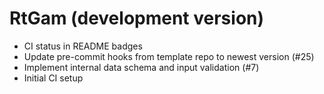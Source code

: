 # RtGam (development version)

* CI status in README badges
* Update pre-commit hooks from template repo to newest version (#25)
* Implement internal data schema and input validation (#7)
* Initial CI setup
